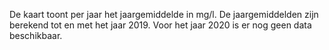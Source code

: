 De kaart toont per jaar het jaargemiddelde in mg/l. De jaargemiddelden zijn berekend tot en met het jaar 2019. Voor het jaar 2020 is er nog geen data beschikbaar.
